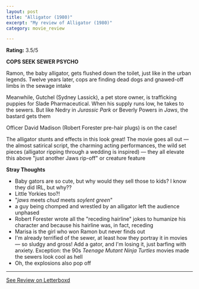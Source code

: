 ```yaml
---
layout: post
title: "Alligator (1980)"
excerpt: "My review of Alligator (1980)"
category: movie_review

---
```


**Rating:** 3.5/5

<b>COPS SEEK SEWER PSYCHO</b>

Ramon, the baby alligator, gets flushed down the toilet, just like in the urban legends. Twelve years later, cops are finding dead dogs and gnawed-off limbs in the sewage intake

Meanwhile, Gutchel (Sydney Lassick), a pet store owner, is trafficking puppies for Slade Pharmaceutical. When his supply runs low, he takes to the sewers. But like Nedry in <i>Jurassic Park</i> or Beverly Powers in <i>Jaws</i>, the bastard gets them

Officer David Madison (Robert Forester pre-hair plugs) is on the case!

The alligator stunts and effects in this look great! The movie goes all out — the almost satirical script, the charming acting performances, the wild set pieces (alligator ripping through a wedding is inspired) —  they all elevate this above "just another Jaws rip-off" or creature feature

<b>Stray Thoughts</b>
* Baby gators are so cute, but why would they sell those to kids? I know they did IRL, but why??
* Little Yorkies too?! 
* "<i>jaws</i> meets <i>chud</i> meets <i>soylent green</i>"
* a guy being chomped and wrestled by an alligator left the audience unphased
* Robert Forester wrote all the "receding hairline" jokes to humanize his character and because his hairline was, in fact, receding
* Marisa is the girl who won Ramon but never finds out
* I'm already terrified of the sewer, at least how they portray it in movies — so sludgy and gross! Add a gator, and I'm losing it, just barfing with anxiety. Exception: the 90s <i>Teenage Mutant Ninja Turtles</i> movies made the sewers look cool as hell
* Oh, the explosions also pop off

<hr>

[See Review on Letterboxd](https://boxd.it/4Ijvkd)
